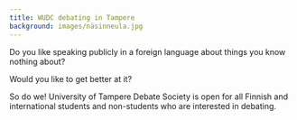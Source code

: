 ```yaml
---
title: WUDC debating in Tampere
background: images/näsinneula.jpg
---
```


Do you like speaking publicly in a foreign language about things you know nothing about?

Would you like to get better at it?
 
So do we! University of Tampere Debate Society is open for all Finnish and international students and non-students who are interested in debating.
